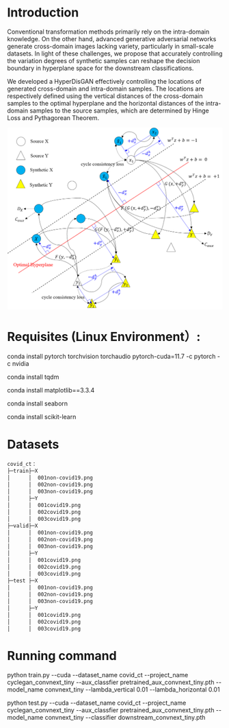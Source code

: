 # Introduction
Conventional transformation methods primarily rely on the intra-domain knowledge. On the other hand, advanced generative adversarial networks generate cross-domain images lacking variety, particularly in small-scale datasets. In light of these challenges, we propose that accurately controlling the variation degrees of synthetic samples can reshape the decision boundary in hyperplane space for the downstream classifications.

We developed a HyperDisGAN effectively controlling the locations of generated cross-domain and intra-domain samples. The locations are respectively defined using the vertical distances of the cross-domain samples to the optimal hyperplane and the horizontal distances of the intra-domain samples to the source samples, which are determined by Hinge Loss and Pythagorean Theorem.

<img src='imgs/architecture.png' width="700px"/>

# Requisites (Linux Environment）:
conda install pytorch torchvision torchaudio pytorch-cuda=11.7 -c pytorch -c nvidia  

conda install tqdm  

conda install matplotlib==3.3.4  

conda install seaborn  

conda install scikit-learn  

# Datasets
```
covid_ct：
├─train├─X
│      │  001non-covid19.png
│      │  002non-covid19.png
│      │  003non-covid19.png
│      ├─Y
│      │  001covid19.png
│      │  002covid19.png
│      │  003covid19.png
├─valid├─X
│      │  001non-covid19.png
│      │  002non-covid19.png
│      │  003non-covid19.png
│      ├─Y
│      │  001covid19.png
│      │  002covid19.png
│      │  003covid19.png
├─test ├─X
│      │  001non-covid19.png
│      │  002non-covid19.png
│      │  003non-covid19.png
│      ├─Y
│      │  001covid19.png
│      │  002covid19.png
│      │  003covid19.png
```

# Running command
python train.py --cuda  --dataset_name covid_ct --project_name cyclegan_convnext_tiny --aux_classfier pretrained_aux_convnext_tiny.pth --model_name convnext_tiny --lambda_vertical 0.01 --lambda_horizontal 0.01

python test.py --cuda  --dataset_name covid_ct --project_name cyclegan_convnext_tiny --aux_classfier pretrained_aux_convnext_tiny.pth --model_name convnext_tiny --classifier downstream_convnext_tiny.pth
